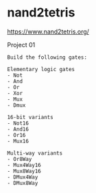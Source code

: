 # nand2tetris

https://www.nand2tetris.org/


Project 01

    Build the following gates:
    
    Elementary logic gates
    - Not
    - And
    - Or
    - Xor
    - Mux
    - Dmux

    16-bit variants
    - Not16
    - And16
    - Or16
    - Mux16
    
    Multi-way variants
    - Or8Way
    - Mux4Way16
    - Mux8Way16
    - DMux4Way
    - DMux8Way
